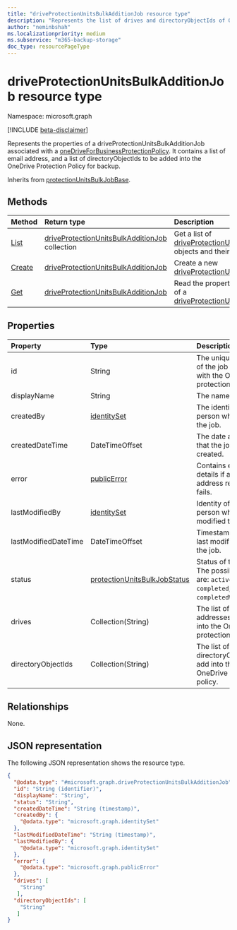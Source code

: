 ```yaml
---
title: "driveProtectionUnitsBulkAdditionJob resource type"
description: "Represents the list of drives and directoryObjectIds of OneDrive users to be added into the corresponding OneDrive Protection Policy."
author: "neminbshah"
ms.localizationpriority: medium
ms.subservice: "m365-backup-storage"
doc_type: resourcePageType
---
```


# driveProtectionUnitsBulkAdditionJob resource type

Namespace: microsoft.graph

[!INCLUDE [beta-disclaimer](../../includes/beta-disclaimer.md)]

Represents the properties of a driveProtectionUnitsBulkAdditionJob associated with a [oneDriveForBusinessProtectionPolicy](../resources/onedriveforbusinessprotectionpolicy.md). It contains a list of email address, and a list of directoryObjectIds to be added into the OneDrive Protection Policy for backup.

Inherits from [protectionUnitsBulkJobBase](../resources/protectionunitsbulkjobbase.md).

## Methods

|Method|Return type|Description|
|:---|:---|:---|
|[List](../api/onedriveforbusinessprotectionpolicy-list-driveprotectionunitsbulkadditionjobs.md)|[driveProtectionUnitsBulkAdditionJob](../resources/driveprotectionunitsbulkadditionjob.md) collection|Get a list of [driveProtectionUnitsBulkAdditionJob](../resources/driveprotectionunitsbulkadditionjob.md) objects and their properties.|
|[Create](../api/driveprotectionunitsbulkadditionjobs-post.md)|[driveProtectionUnitsBulkAdditionJob](../resources/driveprotectionunitsbulkadditionjob.md)|Create a new [driveProtectionUnitsBulkAdditionJob](../resources/driveprotectionunitsbulkadditionjob.md).|
|[Get](../api/driveprotectionunitsbulkadditionjobs-get.md)|[driveProtectionUnitsBulkAdditionJob](../resources/driveprotectionunitsbulkadditionjob.md)|Read the properties and relationships of a [driveProtectionUnitsBulkAdditionJob](../resources/driveprotectionunitsbulkadditionjob.md).|

## Properties

|Property|Type|Description|
|:---|:---|:---|
|id|String|The unique identifier of the job associated with the OneDrive protection policy.|
|displayName|String|The name of the job.|
|createdBy|[identitySet](../resources/identityset.md)|The identity of the person who created the job.|
|createdDateTime|DateTimeOffset|The date and time that the job was created.|
|error|[publicError](../resources/publicerror.md)|Contains error details if any email address resolution fails.|
|lastModifiedBy|[identitySet](../resources/identityset.md)|Identity of the person who last modified the job.|
|lastModifiedDateTime|DateTimeOffset|Timestamp of the last modification to the job.|
|status|[protectionUnitsBulkJobStatus](../resources/protectionunitsbulkjobbase.md#protectionunitsbulkjobstatus-values )|Status of the job. The possible values are: `active`, `completed`, `completedWithErrors`.|
|drives|Collection(String)|The list of email addresses to add into the OneDrive protection policy.|
|directoryObjectIds|Collection(String)|The list of OneDrive directoryObjectIds to add into the OneDrive protection policy.|

## Relationships

None.

## JSON representation

The following JSON representation shows the resource type.
<!-- {
  "blockType": "resource",
  "keyProperty": "id",
  "@odata.type": "microsoft.graph.driveProtectionUnitsBulkAdditionJob",
  "baseType": "microsoft.graph.protectionUnitsBulkJobBase",
  "openType": false
}
-->
``` json
{
  "@odata.type": "#microsoft.graph.driveProtectionUnitsBulkAdditionJob",
  "id": "String (identifier)",
  "displayName": "String",
  "status": "String",
  "createdDateTime": "String (timestamp)",
  "createdBy": {
    "@odata.type": "microsoft.graph.identitySet"
  },
  "lastModifiedDateTime": "String (timestamp)",
  "lastModifiedBy": {
    "@odata.type": "microsoft.graph.identitySet"
  },
  "error": {
    "@odata.type": "microsoft.graph.publicError"
  },
  "drives": [
    "String"
   ],
  "directoryObjectIds": [
    "String"
   ]
}
```
